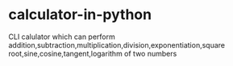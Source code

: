# calculator-in-python
CLI calulator 
which can perform addition,subtraction,multiplication,division,exponentiation,square root,sine,cosine,tangent,logarithm of two numbers

